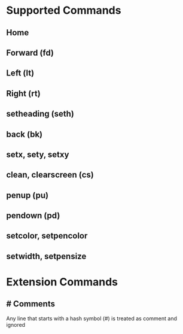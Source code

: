 # Supported Commands

## Home

## Forward (fd)

## Left (lt)

## Right (rt)

## setheading (seth)

## back (bk)

## setx, sety, setxy

## clean, clearscreen (cs)

## penup (pu)

## pendown (pd)

## setcolor, setpencolor

## setwidth, setpensize

# Extension Commands

## # Comments
Any line that starts with a hash symbol (#) is treated as comment and ignored